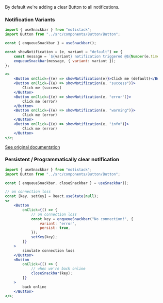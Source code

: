By default we're adding a clear Button to all notifications.

### Notification Variants

```jsx padded
import { useSnackbar } from "notistack";
import Button from "../src/components/Button/Button";

const { enqueueSnackbar } = useSnackbar();

const showNotification = (e, variant = "default") => {
	const message = `${variant} notification triggered @${Number(e.timeStamp)}`;
	enqueueSnackbar(message, { variant: variant });
};

<>
	<Button onClick={(e) => showNotification(e)}>Click me (default)</Button>
	<Button onClick={(e) => showNotification(e, "success")}>
		Click me (success)
	</Button>
	<Button onClick={(e) => showNotification(e, "error")}>
		Click me (error)
	</Button>
	<Button onClick={(e) => showNotification(e, "warning")}>
		Click me (error)
	</Button>
	<Button onClick={(e) => showNotification(e, "info")}>
		Click me (error)
	</Button>
</>;
```

[See original documentation](https://iamhosseindhv.com/notistack/demos#variants)

### Persistent / Programmatically clear notification

```jsx padded
import { useSnackbar } from "notistack";
import Button from "../src/components/Button/Button";

const { enqueueSnackbar, closeSnackbar } = useSnackbar();

// on connection loss
const [key, setKey] = React.useState(null);
<>
	<Button
		onClick={() => {
			// on connection loss
			const key = enqueueSnackbar("No connection!", {
				variant: "error",
				persist: true,
			});
			setKey(key);
		}}
	>
		simulate connection loss
	</Button>
	<Button
		onClick={() => {
			// when we're back online
			closeSnackbar(key);
		}}
	>
		back online
	</Button>
</>;
```
